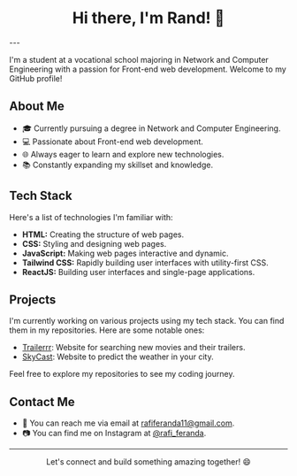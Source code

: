 
<h1 align="center">Hi there, I'm Rand! 👋</h1>
---

<p align="left">I'm a student at a vocational school majoring in Network and Computer Engineering with a passion for Front-end web development. Welcome to my GitHub profile!</p>



## About Me

- 🎓 Currently pursuing a degree in Network and Computer Engineering.
- 💻 Passionate about Front-end web development.
- 🌐 Always eager to learn and explore new technologies.
- 📚 Constantly expanding my skillset and knowledge.

## Tech Stack

Here's a list of technologies I'm familiar with:

- **HTML:** Creating the structure of web pages.
- **CSS:** Styling and designing web pages.
- **JavaScript:** Making web pages interactive and dynamic.
- **Tailwind CSS:** Rapidly building user interfaces with utility-first CSS.
- **ReactJS:** Building user interfaces and single-page applications.

## Projects

I'm currently working on various projects using my tech stack. You can find them in my repositories. Here are some notable ones:

- [Trailerrr](https://randdevs.github.io/Trailerrr/): Website for searching new movies and their trailers.
- [SkyCast](https://randdevs.github.io/Weather-Web-App/): Website to predict the weather in your city.

Feel free to explore my repositories to see my coding journey.

## Contact Me

- 📧 You can reach me via email at [rafiferanda11@gmail.com](mailto:rafiferanda11@gmail.com).
- 📷 You can find me on Instagram at [@rafi_feranda](https://www.instagram.com/rafi_feranda/).

---

<p align="center">Let's connect and build something amazing together! 😄</p>
